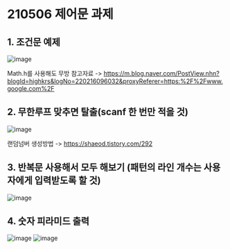 # 210506 제어문 과제

## 1. 조건문 예제
![image](https://user-images.githubusercontent.com/77336436/117257229-a3175c80-ae86-11eb-8bab-a505ba8d699a.png)

Math.h를 사용해도 무방
참고자료 -> https://m.blog.naver.com/PostView.nhn?blogId=highkrs&logNo=220216096032&proxyReferer=https:%2F%2Fwww.google.com%2F

## 2. 무한루프 맞추면 탈출(scanf 한 번만 적을 것)
![image](https://user-images.githubusercontent.com/77336436/117257489-e7a2f800-ae86-11eb-861c-2931c75c57a9.png)

랜덤넘버 생성방법 -> https://shaeod.tistory.com/292

## 3. 반복문 사용해서 모두 해보기 (패턴의 라인 개수는 사용자에게 입력받도록 할 것)
![image](https://user-images.githubusercontent.com/77336436/117257627-102af200-ae87-11eb-837c-7c73731b3c58.png)


## 4. 숫자 피라미드 출력
![image](https://user-images.githubusercontent.com/77336436/117258212-afe88000-ae87-11eb-9cf7-25cde78c86b6.png)
![image](https://user-images.githubusercontent.com/77336436/117258247-b971e800-ae87-11eb-9327-f574c8bb96ff.png)

